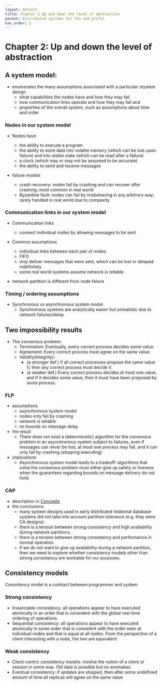 ```yaml
---
layout: default
title: Chapter 2 Up and down the level of abstraction
parent: Distributed systems for fun and profit
nav_order: 2
---
```

# Chapter 2: Up and down the level of abstraction
## A system model:
* enumerates the many assumptions associated with a particular stystem design
  - what capabilities the nodes have and how they may fail
  - how communication links operate and how they may fail and
  - properties of the overall system, such as assumptions about time and order

### Nodes in our system model
* Nodes have
  - the ability to execute a program
  - the ability to store data into volatile memory (which can be lost upon failure) and into stable state (which can be read after a failure)
  - a clock (which may or may not be assumed to be accurate)
  - the ability to send and receive messages

* failure models
  - crash-recovery: nodes fail by crashing and can recover after crashing; most common in real world
  - Byzantine fault: nodes can fail by misbehaving in any arbitrary way; rarely handled in real world due to compexity

### Communication links in our system model
* Communication links
  - connect individual nodes by allowing messages to be sent

* Common assumptions
  - individual links between each pair of nodes
  - FIFO
  - only deliver messages that were sent, which can be lost or delayed indefinitely
  - some real world systems assume network is reliable

* network partition is different from node failure

### Timing / ordering assumptions
* Synchronous vs asynchronous system model
  - Synchronous systems are analytically easier but unrealistic due to network failures/delay

## Two impossibility results
* The consensus problem:
  - Termination: Eventually, every correct process decides some value.
  - Agreement: Every correct process must agree on the same value.
  - Validity(Integrity):
    - (a stronger def.) If all correct processes propose the same value V, then any correct process must decide V.
    - (a weaker def.) Every correct process decides at most one value, and if it decides some value, then it must have been proposed by some process.

### FLP
* assumptions
  - asynchronous system model
  - nodes only fail by crashing
  - network is reliable
  - no bounds on message delay
* the result
  - There does not exist a (deterministic) algorithm for the consensus problem in an asynchronous system subject to failures, even if messages can never be lost, at most one process may fail, and it can only fail by crashing (stopping executing)
* implications
  - Asynchronous system model leads to a tradeoff: algorithms that solve the consensus problem must either give up safety or liveness when the guarantees regarding bounds on message delivery do not hold.

### CAP
* description in [Concepts](https://tbarantr.github.io/Note440/concepts/cap.html)
* the conclusions
  - many system designs used in early distributed relational database systems did not take into account partition tolerance (e.g. they were CA designs).
  - there is a tension between strong consistency and high availability during network partitions.
  - there is a tension between strong consistency and performance in normal operation.
  - if we do not want to give up availability during a network partition, then we need to explore whether consistency models other than strong consistency are workable for our purposes.


## Consistency models
Consistency model is a contract between programmer and system.

### Strong consistency
* linearizable consistency: all operations appear to have executed atomically in an order that is consistent with the global real-time ordering of operations.
* Sequential consistency: all operations appear to have executed atomically in some order that is consistent with the order seen at individual nodes and that is equal at all nodes.
From the perspective of a client interacting with a node, the two are equivalent.

### Weak consistency
* Client-centric consistency models: involve the notion of a client or session in some way. Old data is possible but no anomalies.
* Eventual consistency: if updates are stopped, then after some undefined amount of time all replicas will agree on the same value
